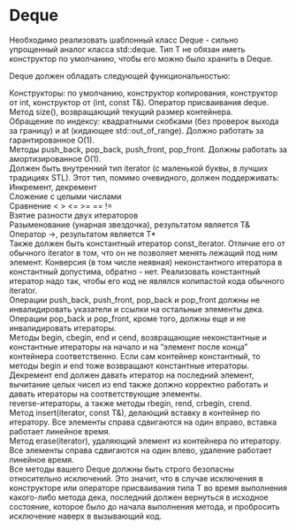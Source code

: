 # Deque
Необходимо реализовать шаблонный класс Deque<T> - сильно упрощенный аналог класса std::deque<T>. Тип T не обязан иметь конструктор по умолчанию, чтобы его можно было хранить в Deque.

Deque должен обладать следующей функциональностью:

Конструкторы: по умолчанию, конструктор копирования, конструктор от int, конструктор от (int, const T&). Оператор присваивания deque.
Метод size(), возвращающий текущий размер контейнера.\
Обращение по индексу: квадратными скобками (без проверок выхода за границу) и at (кидающее std::out_of_range). Должно работать за гарантированное O(1).\
Методы push_back, pop_back, push_front, pop_front. Должны работать за амортизированное O(1).\
Должен быть внутренний тип iterator (с маленькой буквы, в лучших традициях STL). Этот тип, помимо очевидного, должен поддерживать:\
Инкремент, декремент\
Сложение с целыми числами\
Сравнение < > <= >= == !=\
Взятие разности двух итераторов\
Разыменование (унарная звездочка), результатом является T&\
Оператор ->, результатом является T*\
Также должен быть константный итератор const_iterator. Отличие его от обычного iterator в том, что он не позволяет менять лежащий под ним элемент. Конверсия (в том числе неявная) неконстантного итератора в константный допустима, обратно - нет. Реализовать константный итератор надо так, чтобы его код не являлся копипастой кода обычного iterator.\
Операции push_back, push_front, pop_back и pop_front должны не инвалидировать указатели и ссылки на остальные элементы дека. Операции pop_back и pop_front, кроме того, должны еще и не инвалидировать итераторы.\
Методы begin, cbegin, end и cend, возвращающие неконстантные и константные итераторы на начало и на “элемент после конца” контейнера соответственно. Если сам контейнер константный, то методы begin и end тоже возвращают константные итераторы. Декремент end должен давать итератор на последний элемент, вычитание целых чисел из end также должно корректно работать и давать итераторы на соответствующие элементы.\
reverse-итераторы, а также методы rbegin, rend, crbegin, crend.\
Метод insert(iterator, const T&), делающий вставку в контейнер по итератору. Все элементы справа сдвигаются на один вправо, вставка работает линейное время.\
Метод erase(iterator), удаляющий элемент из контейнера по итератору. Все элементы справа сдвигаются на один влево, удаление работает линейное время.\
Все методы вашего Deque должны быть строго безопасны относительно исключений. Это значит, что в случае исключения в конструкторе или операторе присваивания типа T во время выполнения какого-либо метода дека, последний должен вернуться в исходное состояние, которое было до начала выполнения метода, и пробросить исключение наверх в вызывающий код.